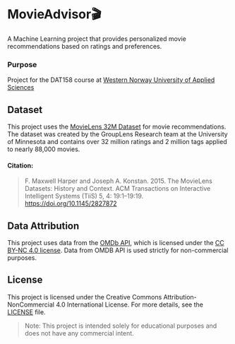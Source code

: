 # MovieAdvisor🎬
A Machine Learning project that provides personalized movie recommendations based on ratings and preferences.

### Purpose
Project for the DAT158 course at [Western Norway University of Applied Sciences](https://www.hvl.no/en/)

## Dataset
This project uses the [MovieLens 32M Dataset](https://grouplens.org/datasets/movielens/32m/) for movie recommendations. The dataset was created by the GroupLens Research team at the University of Minnesota and contains over 32 million ratings and 2 million tags applied to nearly 88,000 movies.

#### Citation:
> F. Maxwell Harper and Joseph A. Konstan. 2015. The MovieLens Datasets: History and Context. ACM Transactions on Interactive Intelligent Systems (TiiS) 5, 4: 19:1–19:19. <https://doi.org/10.1145/2827872>

## Data Attribution
This project uses data from the [OMDb API](https://www.omdbapi.com/), which is licensed under the [CC BY-NC 4.0 license](https://creativecommons.org/licenses/by-nc/4.0/). Data from OMDB API is used strictly for non-commercial purposes.

## License
This project is licensed under the Creative Commons Attribution-NonCommercial 4.0 International License. For more details, see the [LICENSE](LICENSE) file.

> Note: This project is intended solely for educational purposes and does not have any commercial intent.
